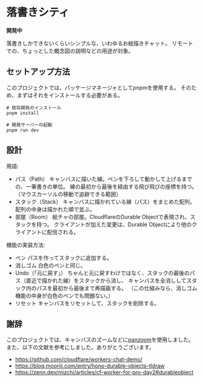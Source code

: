 # 落書きシティ

**開発中**

落書きしかできないくらいシンプルな、いわゆるお絵描きチャット。
リモートでの、ちょっとした概念図の説明などの用途が対象。

## セットアップ方法

このプロジェクトでは、パッケージマネージャとしてpnpmを使用する。
そのため、まずはそれをインストールする必要がある。

```shell
# 依存関係のインストール
pnpm install

# 開発サーバーの起動
pnpm run dev
```

## 設計

用語:

- パス（Path）
  キャンバスに描いた線。ペンを下ろして動かして上げるまでの、一筆書きの単位。
  線の最初から最後を経由する飛び飛びの座標を持つ。（マウスカーソルの移動で追跡できる範囲）
- スタック（Stack）
  キャンバスに描かれている線（パス）をまとめた配列。配列の中身は描かれた順で並ぶ。
- 部屋（Room）
  絵チャの部屋。CloudflareのDurable Objectで表現され、スタックを持つ。
  クライアントが加えた変更は、Durable Objectにより他のクライアントに配信される。

機能の実装方法:

- ペン
  パスを作ってスタックに追加する。
- 消しゴム
  白色のペンと同じ。
- Undo（「元に戻す」）
  ちゃんと元に戻すわけではなく、スタックの最後のパス（直近で描かれた線）をスタックから消し、
  キャンバスを全消ししてスタック内のパスを最初から最後まで再描画する。
  （この仕組みなら、消しゴム機能の中身が白色のペンでも問題ない。）
- リセット
  キャンバスをリセットして、スタックを削除する。

## 謝辞

このプロジェクトでは、キャンバスのズームなどに[panzoom](https://github.com/anvaka/panzoom/)を使用しました。
また、以下の文献を参考にしました。ありがとうございます。

- https://github.com/cloudflare/workers-chat-demo/
- https://blog.mooriii.com/entry/hono-durable-objects-tldraw
- https://zenn.dev/mizchi/articles/cf-worker-for-pro-day2#durableobject
